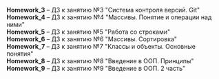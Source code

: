 **Homework_3** &ndash; ДЗ к занятию №3 "Система контроля версий. Git"  
**Homework_4** &ndash; ДЗ к занятию №4 "Массивы. Понятие и операции над ними"  
**Homework_5** &ndash; ДЗ к занятию №5 "Работа со строками"  
**Homework_6** &ndash; ДЗ к занятию №6 "Массивы. Сортировка"  
**Homework_7** &ndash; ДЗ к занятию №7 "Классы и объекты. Основные понятия"  
**Homework_8** &ndash; ДЗ к занятию №8 "Введение в ООП. Принципы"  
**Homework_9** &ndash; ДЗ к занятию №9 "Введение в ООП. 2 часть"  